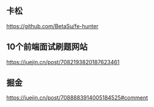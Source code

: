 ## 卡松

https://github.com/BetaSu/fe-hunter


## 10个前端面试刷题网站

https://juejin.cn/post/7082193820187623461


## 掘金

https://juejin.cn/post/7088883914005184525#comment